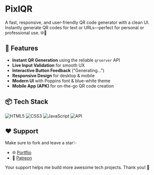 # PixlQR

A fast, responsive, and user-friendly QR code generator with a clean UI. Instantly generate QR codes for text or URLs—perfect for personal or professional use. 🌐📱

## 🚀 Features
- **Instant QR Generation** using the reliable `qrserver` API  
- **Live Input Validation** for smooth UX  
- **Interactive Button Feedback** ("Generating...")  
- **Responsive Design** for desktop & mobile  
- **Modern UI** with Poppins font & blue-white theme  
- **Mobile App (APK)** for on-the-go QR code creation  

## 📦 Tech Stack

![HTML5](https://img.shields.io/badge/html5-%23E34F26.svg?style=for-the-badge&logo=html5&logoColor=white) ![CSS3](https://img.shields.io/badge/css3-%231572B6.svg?style=for-the-badge&logo=css3&logoColor=white) ![JavaScript](https://img.shields.io/badge/javascript-%23323330.svg?style=for-the-badge&logo=javascript&logoColor=%23F7DF1E) ![API](https://img.shields.io/badge/-API-DAF7A6?style=for-the-badge&logo=fastapi)

## ❤️ Support

Make sure to fork and leave a star✨

- 🌐 [Portflio](https://chirrenthen.netlify.app)
- 💖 [Patreon](https://www.patreon.com/c/Chirrenthen)

Your support helps me build more awesome tech projects. Thank you! 🙌
